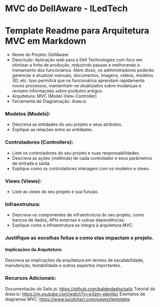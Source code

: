 # MVC do DellAware - lLedTech

# Template Readme para Arquitetura MVC em Markdown
- Nome do Projeto: DellAware
- Descrição: Aplicação web para a Dell Technologies com foco em otimizar a linha de produção, reduzindo pausas e melhorando o treinamento dos funcionários. Além disso, os administradores poderão gerenciar e atualizar manuais, documentos, imagens, vídeos, modelos 3D, etc. Isso permitirá que os funcionários aprendam rapidamente novos processos, mantenham-se atualizados sobre mudanças e revisem informações sobre produtos antigos.
- Arquitetura: MVC (Model-View-Controller)
- Ferramenta de Diagramação: draw.io

### Modelos (Models):
- Descreva as entidades do seu projeto e seus atributos.
- Explique as relações entre as entidades.

### Controladores (Controllers):
- Liste os controladores do seu projeto e suas responsabilidades.
- Descreva as ações (methods) de cada controlador e seus parâmetros de entrada e saída.
- Explique como os controladores interagem com os modelos e views.

### Views (Views):
- Liste as views do seu projeto e sua função.

### Infraestrutura:

- Descreva os componentes de infraestrutura do seu projeto, como bancos de dados, APIs externas e outras dependências.
- Explique como a infraestrutura se integra à arquitetura MVC.


### Justifique as escolhas feitas e como elas impactam o projeto.
#### Implicações da Arquitetura:
Descreva as implicações da arquitetura em termos de escalabilidade, manutenção, testabilidade e outros aspectos importantes.

### Recursos Adicionais:
Documentação do Sails.js: https://github.com/balderdashy/sails
Tutorial do draw.io: https://m.youtube.com/watch?v=w3zm-wbmlpc
Exemplos de diagramas MVC: https://www.lucidchart.com/pages/templates

